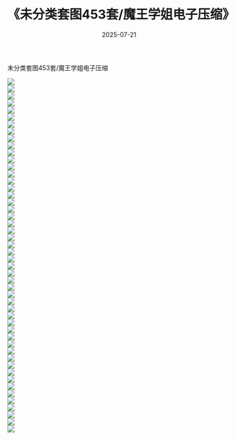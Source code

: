 ﻿---
layout: post
title:  《未分类套图453套/魔王学姐电子压缩》
date:   2025-07-21
img: http://img.660000.xyz/Sharelink/网络美图/2021/未分类套图453套/魔王学姐电子压缩/000.jpg
categories: [美女, 清纯, 唯美]
---

未分类套图453套/魔王学姐电子压缩

 ![](http://img.660000.xyz/Sharelink/网络美图/2021/未分类套图453套/魔王学姐电子压缩/001.jpg) <br>![](http://img.660000.xyz/Sharelink/网络美图/2021/未分类套图453套/魔王学姐电子压缩/002.jpg) <br>![](http://img.660000.xyz/Sharelink/网络美图/2021/未分类套图453套/魔王学姐电子压缩/003.jpg) <br>![](http://img.660000.xyz/Sharelink/网络美图/2021/未分类套图453套/魔王学姐电子压缩/004.jpg) <br>![](http://img.660000.xyz/Sharelink/网络美图/2021/未分类套图453套/魔王学姐电子压缩/005.jpg) <br>![](http://img.660000.xyz/Sharelink/网络美图/2021/未分类套图453套/魔王学姐电子压缩/006.jpg) <br>![](http://img.660000.xyz/Sharelink/网络美图/2021/未分类套图453套/魔王学姐电子压缩/007.jpg) <br>![](http://img.660000.xyz/Sharelink/网络美图/2021/未分类套图453套/魔王学姐电子压缩/008.jpg) <br>![](http://img.660000.xyz/Sharelink/网络美图/2021/未分类套图453套/魔王学姐电子压缩/009.jpg) <br>![](http://img.660000.xyz/Sharelink/网络美图/2021/未分类套图453套/魔王学姐电子压缩/010.jpg) <br>![](http://img.660000.xyz/Sharelink/网络美图/2021/未分类套图453套/魔王学姐电子压缩/011.jpg) <br>![](http://img.660000.xyz/Sharelink/网络美图/2021/未分类套图453套/魔王学姐电子压缩/012.jpg) <br>![](http://img.660000.xyz/Sharelink/网络美图/2021/未分类套图453套/魔王学姐电子压缩/013.jpg) <br>![](http://img.660000.xyz/Sharelink/网络美图/2021/未分类套图453套/魔王学姐电子压缩/014.jpg) <br>![](http://img.660000.xyz/Sharelink/网络美图/2021/未分类套图453套/魔王学姐电子压缩/015.jpg) <br>![](http://img.660000.xyz/Sharelink/网络美图/2021/未分类套图453套/魔王学姐电子压缩/016.jpg) <br>![](http://img.660000.xyz/Sharelink/网络美图/2021/未分类套图453套/魔王学姐电子压缩/017.jpg) <br>![](http://img.660000.xyz/Sharelink/网络美图/2021/未分类套图453套/魔王学姐电子压缩/018.jpg) <br>![](http://img.660000.xyz/Sharelink/网络美图/2021/未分类套图453套/魔王学姐电子压缩/019.jpg) <br>![](http://img.660000.xyz/Sharelink/网络美图/2021/未分类套图453套/魔王学姐电子压缩/020.jpg) <br>![](http://img.660000.xyz/Sharelink/网络美图/2021/未分类套图453套/魔王学姐电子压缩/021.jpg) <br>![](http://img.660000.xyz/Sharelink/网络美图/2021/未分类套图453套/魔王学姐电子压缩/022.jpg) <br>![](http://img.660000.xyz/Sharelink/网络美图/2021/未分类套图453套/魔王学姐电子压缩/023.jpg) <br>![](http://img.660000.xyz/Sharelink/网络美图/2021/未分类套图453套/魔王学姐电子压缩/024.jpg) <br>![](http://img.660000.xyz/Sharelink/网络美图/2021/未分类套图453套/魔王学姐电子压缩/025.jpg) <br>![](http://img.660000.xyz/Sharelink/网络美图/2021/未分类套图453套/魔王学姐电子压缩/026.jpg) <br>![](http://img.660000.xyz/Sharelink/网络美图/2021/未分类套图453套/魔王学姐电子压缩/027.jpg) <br>![](http://img.660000.xyz/Sharelink/网络美图/2021/未分类套图453套/魔王学姐电子压缩/028.jpg) <br>![](http://img.660000.xyz/Sharelink/网络美图/2021/未分类套图453套/魔王学姐电子压缩/029.jpg) <br>![](http://img.660000.xyz/Sharelink/网络美图/2021/未分类套图453套/魔王学姐电子压缩/030.jpg) <br>![](http://img.660000.xyz/Sharelink/网络美图/2021/未分类套图453套/魔王学姐电子压缩/031.jpg) <br>![](http://img.660000.xyz/Sharelink/网络美图/2021/未分类套图453套/魔王学姐电子压缩/032.jpg) <br>![](http://img.660000.xyz/Sharelink/网络美图/2021/未分类套图453套/魔王学姐电子压缩/033.jpg) <br>![](http://img.660000.xyz/Sharelink/网络美图/2021/未分类套图453套/魔王学姐电子压缩/034.jpg) <br>![](http://img.660000.xyz/Sharelink/网络美图/2021/未分类套图453套/魔王学姐电子压缩/035.jpg) <br>![](http://img.660000.xyz/Sharelink/网络美图/2021/未分类套图453套/魔王学姐电子压缩/036.jpg) <br>![](http://img.660000.xyz/Sharelink/网络美图/2021/未分类套图453套/魔王学姐电子压缩/037.jpg) <br>![](http://img.660000.xyz/Sharelink/网络美图/2021/未分类套图453套/魔王学姐电子压缩/038.jpg) <br>![](http://img.660000.xyz/Sharelink/网络美图/2021/未分类套图453套/魔王学姐电子压缩/039.jpg) <br>![](http://img.660000.xyz/Sharelink/网络美图/2021/未分类套图453套/魔王学姐电子压缩/040.jpg) <br>![](http://img.660000.xyz/Sharelink/网络美图/2021/未分类套图453套/魔王学姐电子压缩/041.jpg) <br>![](http://img.660000.xyz/Sharelink/网络美图/2021/未分类套图453套/魔王学姐电子压缩/042.jpg) <br>![](http://img.660000.xyz/Sharelink/网络美图/2021/未分类套图453套/魔王学姐电子压缩/043.jpg) <br>![](http://img.660000.xyz/Sharelink/网络美图/2021/未分类套图453套/魔王学姐电子压缩/044.jpg) <br>![](http://img.660000.xyz/Sharelink/网络美图/2021/未分类套图453套/魔王学姐电子压缩/045.jpg) <br>![](http://img.660000.xyz/Sharelink/网络美图/2021/未分类套图453套/魔王学姐电子压缩/046.jpg) <br>![](http://img.660000.xyz/Sharelink/网络美图/2021/未分类套图453套/魔王学姐电子压缩/047.jpg) <br>![](http://img.660000.xyz/Sharelink/网络美图/2021/未分类套图453套/魔王学姐电子压缩/048.jpg) <br>![](http://img.660000.xyz/Sharelink/网络美图/2021/未分类套图453套/魔王学姐电子压缩/049.jpg) <br>![](http://img.660000.xyz/Sharelink/网络美图/2021/未分类套图453套/魔王学姐电子压缩/050.jpg) <br>